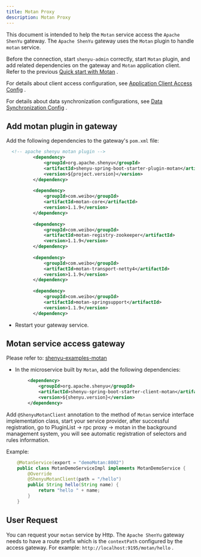 ```yaml
---
title: Motan Proxy
description: Motan Proxy
---
```



This document is intended to help the `Motan` service access the `Apache ShenYu` gateway. The `Apache ShenYu` gateway uses the `Motan` plugin to handle `motan` service.

Before the connection, start `shenyu-admin` correctly, start `Motan` plugin, and add related dependencies on the gateway and `Motan` application client. Refer to the previous [Quick start with Motan](../quick-start/quick-start-motan) .

For details about client access configuration, see [Application Client Access Config](property-config/register-center-access.md) .

For details about data synchronization configurations, see [Data Synchronization Config](property-config/use-data-sync.md) .

## Add motan plugin in gateway


Add the following dependencies to the gateway's `pom.xml` file:



```xml
  <!-- apache shenyu motan plugin -->
          <dependency>
              <groupId>org.apache.shenyu</groupId>
              <artifactId>shenyu-spring-boot-starter-plugin-motan</artifactId>
              <version>${project.version}</version>
          </dependency>
  
          <dependency>
              <groupId>com.weibo</groupId>
              <artifactId>motan-core</artifactId>
              <version>1.1.9</version>
          </dependency>
  
          <dependency>
              <groupId>com.weibo</groupId>
              <artifactId>motan-registry-zookeeper</artifactId>
              <version>1.1.9</version>
          </dependency>
  
          <dependency>
              <groupId>com.weibo</groupId>
              <artifactId>motan-transport-netty4</artifactId>
              <version>1.1.9</version>
          </dependency>
  
          <dependency>
              <groupId>com.weibo</groupId>
              <artifactId>motan-springsupport</artifactId>
              <version>1.1.9</version>
          </dependency>
```

* Restart your gateway service.

## Motan service access gateway

Please refer to: [shenyu-examples-motan](https://github.com/apache/incubator-shenyu/tree/v2.4.0/shenyu-examples/shenyu-examples-motan)

* In the microservice built by `Motan`, add the following dependencies:


```xml
        <dependency>
            <groupId>org.apache.shenyu</groupId>
            <artifactId>shenyu-spring-boot-starter-client-motan</artifactId>
            <version>${shenyu.version}</version>
        </dependency>
```


Add `@ShenyuMotanClient` annotation to the method of `Motan` service interface implementation class, start your service provider, after successful registration, go to PluginList -> rpc proxy -> motan in the background management system, you will see automatic registration of selectors and rules information.

Example:

```java
    @MotanService(export = "demoMotan:8002")
    public class MotanDemoServiceImpl implements MotanDemoService {
        @Override
        @ShenyuMotanClient(path = "/hello")
        public String hello(String name) {
            return "hello " + name;
        }
    }
```

## User Request

You can request your `motan` service by Http. The `Apache ShenYu` gateway needs to have a route prefix which is the `contextPath` configured by the access gateway. For example: `http://localhost:9195/motan/hello` .

